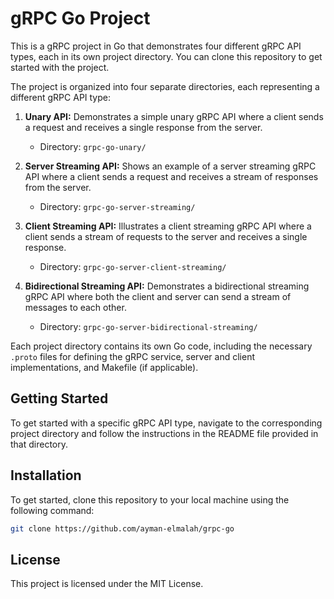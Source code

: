# gRPC Go Project

This is a gRPC project in Go that demonstrates four different gRPC API types, each in its own project directory. You can clone this repository to get started with the project.

The project is organized into four separate directories, each representing a different gRPC API type:

1. **Unary API:** Demonstrates a simple unary gRPC API where a client sends a request and receives a single response from the server.

    - Directory: `grpc-go-unary/`

2. **Server Streaming API:** Shows an example of a server streaming gRPC API where a client sends a request and receives a stream of responses from the server.

    - Directory: `grpc-go-server-streaming/`

3. **Client Streaming API:** Illustrates a client streaming gRPC API where a client sends a stream of requests to the server and receives a single response.

    - Directory: `grpc-go-server-client-streaming/`

4. **Bidirectional Streaming API:** Demonstrates a bidirectional streaming gRPC API where both the client and server can send a stream of messages to each other.

    - Directory: `grpc-go-server-bidirectional-streaming/`

Each project directory contains its own Go code, including the necessary `.proto` files for defining the gRPC service, server and client implementations, and Makefile (if applicable).

## Getting Started

To get started with a specific gRPC API type, navigate to the corresponding project directory and follow the instructions in the README file provided in that directory.

## Installation

To get started, clone this repository to your local machine using the following command:

```bash
git clone https://github.com/ayman-elmalah/grpc-go
```

## License

This project is licensed under the MIT License.